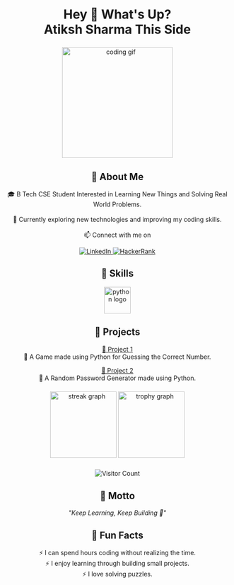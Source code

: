 <h1 align="center">Hey 👋 What's Up?<br><b>Atiksh Sharma This Side</b></h1>

###

<div align="center">
  <img src="https://media.giphy.com/media/qgQUggAC3Pfv687qPC/giphy.gif" height="250" alt="coding gif" />
</div>

###

<h2 align="center">💫 About Me</h2>

<p align="center">
  🎓 B Tech CSE Student Interested in Learning New Things and Solving Real World Problems.  
  <br><br>
  🌱 Currently exploring new technologies and improving my coding skills.  
  <br><br>
  📫 Connect with me on  
</p>

<p align="center">
  <a href="https://www.linkedin.com/in/atiksh-sharma-8375a5338" target="_blank">
    <img src="https://img.shields.io/badge/LinkedIn-0077B5?style=for-the-badge&logo=linkedin&logoColor=white" alt="LinkedIn"/>
  </a>
  <a href="https://www.hackerrank.com/dashboard" target="_blank">
    <img src="https://img.shields.io/badge/HackerRank-2EC866?style=for-the-badge&logo=hackerrank&logoColor=white" alt="HackerRank"/>
  </a>
</p>

###

<h2 align="center">🚀 Skills</h2>

<div align="center">
  <img src="https://skillicons.dev/icons?i=py" height="60" alt="python logo" />
</div>

###

<h2 align="center">📂 Projects</h2>

<p align="center">
  <a href="https://github.com/Atiksh-Sharma/My_Repository/blob/main/Mini%20Project%201.py"><u>🔹 Project 1</u></a>  
  <br>
  📌 A Game made using Python for Guessing the Correct Number.
</p>

<p align="center">
  <a href="https://github.com/Atiksh-Sharma/My_Repository/blob/main/Mini%20Project%202.py"><u>🔹 Project 2</u></a>  
  <br>
  📌 A Random Password Generator made using Python.
</p>

###

<div align="center">
  <img src="https://streak-stats.demolab.com?user=Atiksh-Sharma&locale=en&mode=daily&theme=dracula&hide_border=false&border_radius=5&order=3" height="150" alt="streak graph"  />
  <img src="https://github-profile-trophy.vercel.app?username=Atiksh-Sharma&theme=dracula&column=-1&row=1&margin-w=8&margin-h=8&no-bg=false&no-frame=false&order=4" height="150" alt="trophy graph"  />
</div>

###

<p align="center">
  <img src="https://komarev.com/ghpvc/?username=Atiksh-Sharma&style=for-the-badge&color=blue" alt="Visitor Count"/>
</p>

###

<h2 align="center">🌟 Motto</h2>

<p align="center"><i>"Keep Learning, Keep Building 🚀"</i></p>

###

<h2 align="center">🎉 Fun Facts</h2>

<p align="center">
  ⚡ I can spend hours coding without realizing the time. <br>
  ⚡ I enjoy learning through building small projects. <br>
  ⚡ I love solving puzzles.  
</p>
